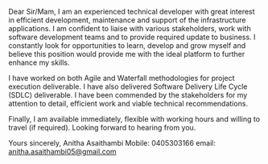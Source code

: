Dear Sir/Mam,
I am an experienced technical developer with great interest in efficient development, maintenance and support of the infrastructure applications. I am confident to liaise with various stakeholders, work with software development teams and to provide required update to business. I constantly look for opportunities to learn, develop and grow myself and believe this position would provide me with the ideal platform to further enhance my skills.

I have worked on both Agile and Waterfall methodologies for project execution deliverable. I have also delivered Software Delivery Life Cycle (SDLC) deliverable. I have been commended by the stakeholders for my attention to detail, efficient work and viable technical recommendations. 

Finally, I am available immediately, flexible with working hours and willing to travel (if required). Looking forward to hearing from you.

Yours sincerely,
Anitha Asaithambi
Mobile: 0405303166
email: anitha.asaithambi05@gmail.com
